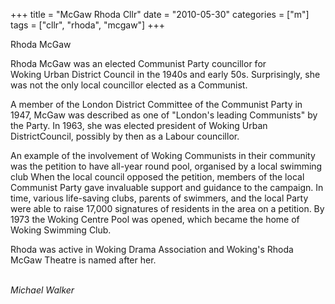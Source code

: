 +++
title = "McGaw Rhoda Cllr"
date = "2010-05-30"
categories = ["m"]
tags = ["cllr", "rhoda", "mcgaw"]
+++

Rhoda McGaw

Rhoda McGaw was an elected Communist Party councillor for Woking Urban District Council in the 1940s and early 50s. Surprisingly, she was not the only local councillor elected as a Communist.

A member of the London District Committee of the Communist Party in 1947, McGaw was described as one of "London's leading Communists" by the Party. In 1963, she was elected president of Woking Urban DistrictCouncil, possibly by then as a Labour councillor.

An example of the involvement of Woking Communists in their community was the petition to have all-year round pool, organised by a local swimming club When the local council opposed the petition, members of the local Communist Party gave invaluable support and guidance to the campaign. In time, various life-saving clubs, parents of swimmers, and the local Party were able to raise 17,000 signatures of residents in the area on a petition. By 1973 the Woking Centre Pool was opened, which became the home of Woking Swimming Club.

Rhoda was active in Woking Drama Association and Woking's Rhoda McGaw Theatre is named after her.  
 

_Michael Walker_

